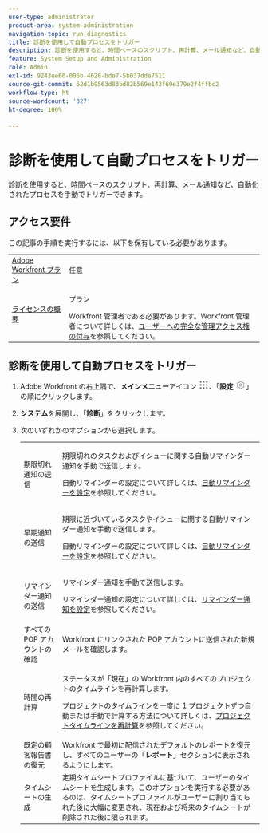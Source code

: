 ```yaml
---
user-type: administrator
product-area: system-administration
navigation-topic: run-diagnostics
title: 診断を使用して自動プロセスをトリガー
description: 診断を使用すると、時間ベースのスクリプト、再計算、メール通知など、自動化されたプロセスを手動でトリガーできます。
feature: System Setup and Administration
role: Admin
exl-id: 9243ee60-006b-4628-bde7-5b037dde7511
source-git-commit: 62d1b9563d83bd82b569e143f69e379e2f4ffbc2
workflow-type: ht
source-wordcount: '327'
ht-degree: 100%

---
```


# 診断を使用して自動プロセスをトリガー

<!--
<p data-mc-conditions="QuicksilverOrClassic.Draft mode">**DON'T DELETE, DRAFT OR HIDE THIS ARTICLE. IT IS LINKED TO THE PRODUCT, THROUGH THE CONTEXT SENSITIVE HELP LINKS. **</p>
-->

診断を使用すると、時間ベースのスクリプト、再計算、メール通知など、自動化されたプロセスを手動でトリガーできます。

## アクセス要件

この記事の手順を実行するには、以下を保有している必要があります。

<table style="table-layout:auto"> 
 <col> 
 <col> 
 <tbody> 
  <tr> 
   <td role="rowheader"><a href="https://www.workfront.com/plans" target="_blank">Adobe Workfront プラン</a> </td> 
   <td>任意</td> 
  </tr> 
  <tr> 
   <td role="rowheader"><a href="../../../administration-and-setup/add-users/access-levels-and-object-permissions/wf-licenses.md" class="MCXref xref">ライセンスの概要</a> </td> 
   <td> <p>プラン </p>Workfront 管理者である必要があります。Workfront 管理者について詳しくは、<a href="../../../administration-and-setup/add-users/configure-and-grant-access/grant-a-user-full-administrative-access.md" class="MCXref xref">ユーザーへの完全な管理アクセス権の付与</a>を参照してください。</td> 
  </tr> 
 </tbody> 
</table>

## 診断を使用して自動プロセスをトリガー

1. Adobe Workfront の右上隅で、**メインメニュー**&#x200B;アイコン ![](assets/main-menu-icon.png)、「**設定** ![](assets/gear-icon-settings.png)」の順にクリックします。

1. **システム**&#x200B;を展開し、「**診断**」をクリックします。
1. 次のいずれかのオプションから選択します。

   <table style="table-layout:auto"> 
    <col> 
    <col> 
    <tbody> 
     <tr> 
      <td role="rowheader">期限切れ通知の送信</td> 
      <td> <p>期限切れのタスクおよびイシューに関する自動リマインダー通知を手動で送信します。 </p> <p>自動リマインダーの設定について詳しくは、<a href="../../../administration-and-setup/manage-workfront/emails/setting-up-automatic-reminders.md" class="MCXref xref">自動リマインダーを設定</a>を参照してください。</p> </td> 
     </tr> 
     <tr> 
      <td role="rowheader">早期通知の送信</td> 
      <td> <p>期限に近づいているタスクやイシューに関する自動リマインダー通知を手動で送信します。</p> <p>自動リマインダーの設定について詳しくは、<a href="../../../administration-and-setup/manage-workfront/emails/setting-up-automatic-reminders.md" class="MCXref xref">自動リマインダーを設定</a>を参照してください。</p> </td> 
     </tr> 
     <tr> 
      <td role="rowheader">リマインダー通知の送信</td> 
      <td> <p>リマインダー通知を手動で送信します。 </p> <p>リマインダー通知の設定について詳しくは、<a href="../../../administration-and-setup/manage-workfront/emails/set-up-reminder-notifications.md" class="MCXref xref">リマインダー通知を設定</a>を参照してください。</p> </td> 
     </tr> 
     <tr> 
      <td role="rowheader">すべての POP アカウントの確認</td> 
      <td> <p>Workfront にリンクされた POP アカウントに送信された新規メールを確認します。 </p> <!--
        <p data-mc-conditions="QuicksilverOrClassic.Draft mode">For more information about Workfront and POP account integrations, see and <a href="../../../manage-work/requests/create-and-manage-request-queues/queue-details-tab-overview.md" class="MCXref xref">Overview of the Queue Details tab in a project</a>.</p>
       --> </td> 
     </tr> 
     <tr> 
      <td role="rowheader">時間の再計算</td> 
      <td> <p>ステータスが「現在」の Workfront 内のすべてのプロジェクトのタイムラインを再計算します。 </p> <p>プロジェクトのタイムラインを一度に 1 プロジェクトずつ自動または手動で計算する方法について詳しくは、<a href="../../../manage-work/projects/manage-projects/recalculate-project-timeline.md" class="MCXref xref">プロジェクトタイムラインを再計算</a>を参照してください。</p> </td> 
     </tr> 
     <tr> 
      <td role="rowheader">既定の顧客報告書の復元</td> 
      <td>Workfront で最初に配信されたデフォルトのレポートを復元し、すべてのユーザーの「<strong>レポート</strong>」セクションに表示されるようにします。</td> 
     </tr> 
     <tr> 
      <td role="rowheader">タイムシートの生成</td> 
      <td>定期タイムシートプロファイルに基づいて、ユーザーのタイムシートを生成します。このオプションを実行する必要があるのは、タイムシートプロファイルがユーザーに割り当てられた後に大幅に変更され、現在および将来のタイムシートが削除された後に限られます。</td> 
     </tr> 
    </tbody> 
   </table>
